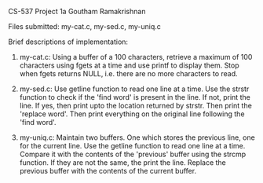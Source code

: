 CS-537 Project 1a
Goutham Ramakrishnan

Files submitted: my-cat.c, my-sed.c, my-uniq.c

Brief descriptions of implementation:

1. my-cat.c: Using a buffer of a 100 characters, retrieve a maximum of 100 characters using fgets at a time and use printf to display them. Stop when fgets returns NULL, i.e. there are no more characters to read. 

2. my-sed.c: Use getline function to read one line at a time. Use the strstr function to check if the 'find word' is present in the line. If not, print the line. If yes, then print upto the location returned by strstr. Then print the 'replace word'. Then print everything on the original line following the 'find word'.

3. my-uniq.c: Maintain two buffers. One which stores the previous line, one for the current line. Use the getline function to read one line at a time. Compare it with the contents of the 'previous' buffer using the strcmp function. If they are not the same, the print the line. Replace the previous buffer with the contents of the current buffer. 